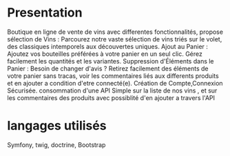 # Presentation 
Boutique en ligne de vente de vins avec differentes fonctionnalités, propose sélection de Vins : Parcourez notre vaste sélection de vins triés sur le volet, des classiques intemporels aux découvertes uniques.
Ajout au Panier : Ajoutez vos bouteilles préférées à votre panier en un seul clic. Gérez facilement les quantités et les variantes.
Suppression d'Éléments dans le Panier : Besoin de changer d'avis ? Retirez facilement des éléments de votre panier sans tracas, voir les commentaires liés aux differents produits et en ajouter a condition d'etre connecté(e).
Création de Compte,Connexion Sécurisée.
consommation d'une API Simple sur la liste de nos vins , et sur les commentaires des produits avec possiblité d'en ajouter a travers l'API

# langages utilisés
Symfony, twig, doctrine, Bootstrap

